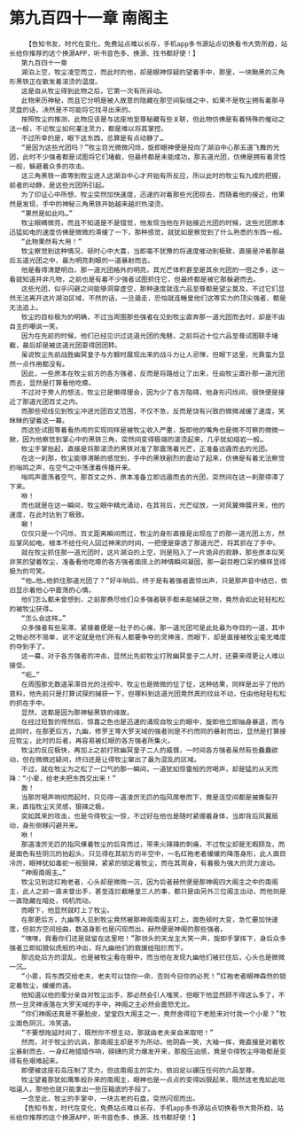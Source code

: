 # 第九百四十一章 南阁主
        【告知书友，时代在变化，免费站点难以长存，手机app多书源站点切换看书大势所趋，站长给你推荐的这个换源APP，听书音色多、换源、找书都好使！】
       第九百四十一章
       湖泊上空，牧尘凌空而立，而此时的他，却是眼神惊疑的望着手中，那里，一块黝黑的三角形黑铁正在散发着滚烫的温度。
       这是自从牧尘得到此物之后，它第一次有所异动。
       此物来历神秘，而且它分明是被人故意的隐藏在那空间裂缝之中，如果不是牧尘拥有着那寻灵盘的话，决然是不可能将它找寻出来的。
       按照牧尘的推测，此物应该是与这座地至尊秘藏有些关联，但此物仿佛是有着特殊的催动之法一般，不论牧尘如何灌注灵力，都是难以将其掌控。
       不过所幸的是，眼下这东西，总算是有点动静了…
       “是因为这些光团吗？”牧尘目光微微闪烁，旋即眼神便是投向了湖泊中心那五道飞舞的光团，此时不少强者都是试图将它们堵截，但最终都是未能成功，那五道光团，仿佛是拥有着灵性一般，躲避着众多的攻击。
       这三角黑铁一直等到牧尘进入这湖泊中心才开始有所反应，所以此时的牧尘有九成的把握，前者的动静，是这些光团所引起。
       为了印证心中所想，牧尘突然加快速度，迅速的对着那些光团掠去，而随着他的接近，他果然是发现，手中的神秘三角黑铁开始越来越炽热滚烫。
       “果然是如此吗…”
       牧尘眼睛微亮，而且不知道是不是错觉，他发现当他在开始接近光团的时候，这些光团原本迅猛如电的速度仿佛是微微的滞缓了一下，那种感觉，就犹如是察觉到了什么熟悉的东西一般。
       “此物果然有大用！”
       牧尘察觉到这种情况，顿时心中大喜，当即毫不犹豫的将速度催动到极致，直接是冲着那最后五道光团之中，最为明亮刺眼的一道暴射而去。
       他是看得清楚明白，那一道光团格外的明亮，其光芒体积甚至是其余光团的一倍之多，这一看就知道并非凡物，之前也是有着不少强者试图抓住它，但最终都是被它那躲避而去。
       这些光团，似乎闪避之间能够洞穿虚空，那种速度就连六品至尊都是望尘莫及，不过它们显然无法离开这片湖泊区域，不然的话，一旦遁走，恐怕就连睡皇他们这等实力的顶尖强者，都是无法追上。
       牧尘的目标极为的明确，不过当周围那些强者在见到牧尘直奔那一道光团而去时，却是不由自主的嘲讽一笑。
       因为在先前的时候，他们已经见识过这道光团的鬼魅，之前将近十位六品至尊试图联手堵截，最后却是被这道光团耍得团团转。
       虽说牧尘先前战胜幽冥皇子与方毅时展现出来的战斗力让人忌惮，但眼下这里，光靠蛮力显然一点作用都没有。
       因此，一些原本在牧尘前方的各方强者，反而是将路给让了出来，任由牧尘直扑那一道光团而去，显然是打算看他吃瘪。
       不过对于旁人的想法，牧尘已是懒得理会，因为少了各方阻碍，他身形闪烁间，很快便是接近了那道光团百丈之内。
       而那些视线见到牧尘冲进光团百丈范围，不仅不急，反而是饶有兴致的微微减缓了速度，笑眯眯的望着这一幕。
       而这些试图等着看热闹的实现同样是被牧尘收入严重，旋即他的嘴角也是微不可察的微微一掀，因为他察觉到掌心中的黑铁三角，突然间变得极端的滚烫起来，几乎犹如熔岩一般…
       牧尘手掌抬起，直接是将那滚烫的黑铁对准了那震荡着光芒，正准备远遁而去的光团。
       在这一刹那，牧尘能够清晰的感觉到，手中的黑铁剧烈的震动了起来，仿佛是有着无法察觉的嗡鸣之声，在空气之中荡漾着传播开来。
       嗡鸣声震荡着空气，那百丈之外，原本准备立即远遁而去的光团，突然间在这一刹那停滞了下来。
       咻！
       而也就是在这一瞬间，牧尘眼中精光涌动，在其背后，光芒绽放，一对凤翼伸展开来，他的速度，在此时达到了极致。
       唰！
       仅仅只是一个闪烁，百丈距离瞬间而过，牧尘的身形直接是出现在了的那一道光团上方，然后掌风如电，根本不给任何人回过神来的时间，一把便是穿透了那道光芒，将其抓在了手中。
       就在牧尘抓住那一道光团时，这片湖泊的上空，则是陷入了一片诡异的寂静，那些原本似笑非笑的望着牧尘，准备看他吃瘪的各方强者面庞上的神情瞬间凝固，那一副目瞪口呆的模样显得极为的可笑。
       “他…他…他抓住那道光团了？”好半晌后，终于是有着强者震惊出声，只是那声音中结巴，依旧显示着他心中震荡的心情。
       他们怎么都未曾想到，之前那费尽他们众多强者联手都未能捕获之物，竟然会如此轻轻松松的被牧尘获得…
       “怎么会这样…”
       众多强者有些呆滞，紧接着便是一肚子的心痛，那一道光团可是此处最为夺目的一道，其中之物必然不简单，说不定就是他们所有人都要争夺的灵神液，而眼下，却是直接被牧尘毫无难度的夺到手了。
       这一幕，对于各方强者的冲击，显然比先前牧尘打败幽冥皇子二人时，还要来得更让人难以接受。
       “呃…”
       在周围那无数道呆滞目光的注视中，牧尘也是微微的怔了怔，这种结果，同样是出乎了他的意料，他先前只是打算试探的捕获一下，但哪料到这道光团竟然真的纹丝不动，任由他轻轻松松的抓在手中。
       显然，这都是因为那神秘黑铁的缘故。
       在经过短暂的愕然后，惊喜之色也是迅速的涌现自牧尘的眼中，旋即他立即抽身暴退，而与此同时，在那更后方，九幽，修罗王等大罗天域的强者则是不约而同的暴射而出，显然是打算接应牧尘，此时的后者，再容易被红眼的各方强者所集火。
       牧尘的反应极快，再加上之前打败幽冥皇子二人的威慑，一时间各方强者虽然有些蠢蠢欲动，但在微微迟疑间，终归还是让得牧尘窜出了最为混乱的区域。
       不过，就在牧尘为之松了一口气的那一瞬间，一道犹如惊雷般的厉喝声，却是猛的从天而降：“小辈，给老夫把东西交出来！”
       轰！
       当那厉喝声响彻而起时，只见得一道凌厉无匹的指风席卷而下，竟是连空间都是被撕裂开来，直指牧尘天灵感，狠辣之极。
       突如其来的攻击，也是令得牧尘一惊，不过好在他也是随时紧绷着身体，当即背后凤翼扇动，身形侧移闪避开来。
       咻！
       那道凌厉无匹的指风搽着牧尘的后背而过，带来火辣辣的刺痛，不过牧尘却是无暇顾及，而是面色有些阴沉的抬起头，只见得在其前方的半空中，一名红袍老者缓缓的降落身形，此人面目冷厉，眼神犹如毒蛇一般狠辣，紧紧的锁定着牧尘，而在其周身，有着极为强大的灵力波动。
       “神阁南阁主…”
       牧尘见到这红袍老者，心头却是微微一沉，因为后者赫然便是那神阁四大阁主之中的南阁主，此人之前一直未曾出手，甚至连拦截睡皇三人的事，都只是由另外三位阁主出动，而他则是一直隐藏在暗处，伺机而动。
       而眼下，他显然就盯上了牧尘。
       在那更后方，九幽等人见到牧尘竟然被那神阁南阁主盯上，面色顿时大变，急忙要加快速度，但前方空间扭曲，数道身影也是闪现而出，赫然便是神阁的那些强者。
       “嘿嘿，我看你们还是就留在这里吧！”那领头的天龙主大笑一声，旋即手掌挥下，身后众多强者立即如狼似虎般的冲出，将九幽他们的救援给阻拦而下。
       那远处后方的混乱，也是被牧尘看在眼中，而当他在发现九幽他们被拦住后，心头也是微微一沉…
       “小辈，将东西交给老夫，老夫可以饶你一命，否则今日你的必死！”红袍老者眼神森然的锁定着牧尘，缓缓的道。
       他知道以他的辈分亲自对牧尘出手，那必然会引人嗤笑，但眼下他显然顾不得这么多了，不然一旦灵神液落在大罗天域的手中，神阁之主必然会震怒无比。
       “你们神阁还真是不要脸皮，堂堂四大阁主之一，竟然舍得拉下老脸来对付我一个小辈？”牧尘面色阴沉，冷笑道。
       “不要想拖延时间了，既然你不想主动，那就由老夫亲自来取吧！”
       然而，对于牧尘的讥讽，那南阁主却是不为所动，他阴森一笑，大袖一挥，竟直接是对着牧尘暴射而去，一身红袍猎猎作响，磅礴的灵力爆发开来，那股压迫感，竟是令得牧尘呼吸都是变得有些艰难起来。
       即便被这座石岛压制了灵力，但这南阁主的实力，依旧足以碾压任何的六品至尊。
       牧尘望着那犹如鹰隼般扑来的南阁主，眼神也是一点点的变得凶狠起来，既然这老鬼如此咄咄逼人，那他也就只能拿出一些压箱底的手段了。
       一念至此，牧尘的手掌中，一块古老的石盘，突然闪现而出。
       【告知书友，时代在变化，免费站点难以长存，手机app多书源站点切换看书大势所趋，站长给你推荐的这个换源APP，听书音色多、换源、找书都好使！】